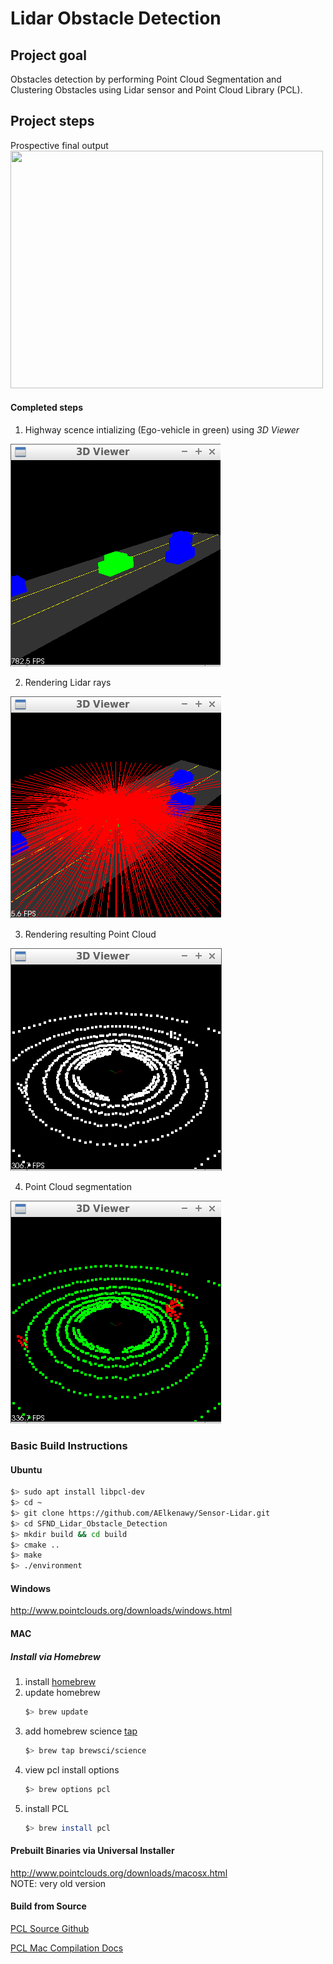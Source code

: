 # **Lidar Obstacle Detection** 
## Project goal

Obstacles detection by performing Point Cloud Segmentation and Clustering Obstacles using Lidar sensor and Point Cloud Library (PCL).

## Project steps
Prospective final output
<img src="media/ObstacleDetectionFPS.gif" width="500" height="380" />

#### Completed steps

1. Highway scence intializing  (Ego-vehicle in green) using _3D Viewer_
<img src="./media/0_Initial Scene.png" alt="Highway scene">

2. Rendering Lidar rays
<img src="./media/1_Rays.png" alt="Lidar rays">

3. Rendering resulting Point Cloud
<img src="./media/2_Cloud.png" alt="Initial cloud">

4. Point Cloud segmentation
<img src="./media/3_Seg Cloud.png" alt="Segmented cloud">


### Basic Build Instructions
#### Ubuntu 

```bash
$> sudo apt install libpcl-dev
$> cd ~
$> git clone https://github.com/AElkenawy/Sensor-Lidar.git
$> cd SFND_Lidar_Obstacle_Detection
$> mkdir build && cd build
$> cmake ..
$> make
$> ./environment
```

#### Windows 

http://www.pointclouds.org/downloads/windows.html

#### MAC

##### Install via Homebrew
1. install [homebrew](https://brew.sh/)
2. update homebrew 
	```bash
	$> brew update
	```
3. add  homebrew science [tap](https://docs.brew.sh/Taps) 
	```bash
	$> brew tap brewsci/science
	```
4. view pcl install options
	```bash
	$> brew options pcl
	```
5. install PCL 
	```bash
	$> brew install pcl
	```

#### Prebuilt Binaries via Universal Installer
http://www.pointclouds.org/downloads/macosx.html  
NOTE: very old version 

#### Build from Source

[PCL Source Github](https://github.com/PointCloudLibrary/pcl)

[PCL Mac Compilation Docs](http://www.pointclouds.org/documentation/tutorials/compiling_pcl_macosx.php)
